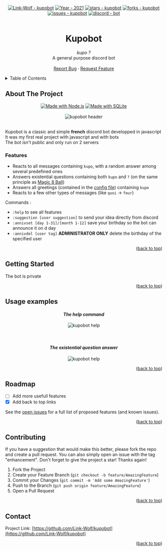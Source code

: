 <div id="top"></div>

<div align="center">
	<a href="https://github.com/Link-Wolf/kupobot" title="Go to GitHub repo"><img src="https://img.shields.io/static/v1?label=Link-Wolf&message=kupobot&color=blue&logo=github&style=for-the-badge" alt="Link-Wolf - kupobot"></a>
	<a href="https://"><img src="https://img.shields.io/badge/Year-2021-ffad9b?style=for-the-badge" alt="Year - 2021"></a>
	<a href="https://github.com/Link-Wolf/kupobot/stargazers"><img src="https://img.shields.io/github/stars/Link-Wolf/kupobot?style=for-the-badge&color=yellow" alt="stars - kupobot"></a>
	<a href="https://github.com/Link-Wolf/kupobot/network/members"><img src="https://img.shields.io/github/forks/Link-Wolf/kupobot?style=for-the-badge&color=lightgray" alt="forks - kupobot"></a>
	<a href="https://github.com/Link-Wolf/kupobot/issues"><img src="https://img.shields.io/github/issues/Link-Wolf/kupobot?style=for-the-badge&color=orange" alt="issues - kupobot"></a>
	<a href="https://discord.com" title="Go to Discord homepage"><img src="https://img.shields.io/badge/discord-bot-blue?logo=discord&logoColor=white&style=for-the-badge&color=9cf" alt="discord - bot"></a>
</div>

<!-- PROJECT LOGO -->
<br />
<div align="center">

  <h1 align="center">Kupobot</h1>

  <p align="center">
	  <em>kupo ?</em><br/>
    A general purpose discord bot
    <br />
    <br />
    <a href="https://github.com/Link-Wolf/kupobot/issues">Report Bug</a>
    ·
    <a href="https://github.com/Link-Wolf/kupobot/issues">Request Feature</a>
  </p>
</div>

<!-- TABLE OF CONTENTS -->
<details>
  <summary>Table of Contents</summary>
  <ol>
    <li>
      <a href="#about-the-project">About The Project</a>
    </li>
    <li>
      <a href="#getting-started">Getting Started</a>
    </li>
    <li><a href="#usage">Usage</a></li>
    <li><a href="#roadmap">Roadmap</a></li>
    <li><a href="#contributing">Contributing</a></li>
    <li><a href="#contact">Contact</a></li>
  </ol>
</details>



<!-- ABOUT THE PROJECT -->
## About The Project
<div align="center">
	<a href="https://nodejs.org" title="Go to Node.js homepage"><img src="https://img.shields.io/badge/Node.js-%3E=13.14-blue?logo=node.js&logoColor=white&style=for-the-badge&color=blue" alt="Made with Node.js"></a>
	<a href="https://www.sqlite.org/index.html" title="Go to SQLite homepage"><img src="https://img.shields.io/badge/SQLite3-%3E=4.2-blue?logo=sqlite&logoColor=white&style=for-the-badge&color=blue" alt="Made with SQLite"></a>
</div>
<div align="center">
  <a>
  </br>
    <img src="https://p.kindpng.com/picc/s/709-7093161_moogle-png-download-moogle-final-fantasy-transparent-png.png" alt="kupobot header">
  </a>
</div>
</br>

Kupobot is a classic and simple **french** discord bot developped in javascript</br>
It was my first real project with javascript and with bots</br>
The bot isn't public and only run on 2 servers

### Features

- Reacts to all messages containing `kupo`, with a random answer among several predefined ones
- Answers existential questions containing both `kupo` and `?` (on the same principle as [Magic 8 Ball](https://en.wikipedia.org/wiki/Magic_8_Ball))
- Answers all greetings (contained in the [config file](/config.json)) containing `kupo`
- Reacts to a few other types of messages (like `quoi` -> `feur`)

Commands :
- `:help` to see all features
- `:suggestion [user suggestion]` to send your idea directly from discord
- `:annivset [day 1-31]/[month 1-12]` save your birthday so the bot can announce it on d day
- `:annivdel [user tag]` **ADMINISTRATOR ONLY** delete the birthday of the specified user

<p align="right">(<a href="#top">back to top</a>)</p>

<!-- GETTING STARTED -->
## Getting Started

The bot is private

<p align="right">(<a href="#top">back to top</a>)</p>

<!-- USAGE EXAMPLES -->
## Usage examples

<div align="center">
	<em><h4>The help command</h4></em>
	<img src="https://media.discordapp.net/attachments/453159761639112706/999650609403805796/unknown.png" alt="kupobot help">
	</br>
	</br>
	</br>
	<em><h4>The existential question answer</h4></em>
	<img src="https://media.discordapp.net/attachments/453159761639112706/999651281855578112/unknown.png" alt="kupobot help">
</div>

<p align="right">(<a href="#top">back to top</a>)</p>



<!-- ROADMAP -->
## Roadmap

- [ ] Add more usefull features
- [x] Add back to top links

See the [open issues](https://github.com/Link-Wolf/kupobot/issues) for a full list of proposed features (and known issues).

<p align="right">(<a href="#top">back to top</a>)</p>



<!-- CONTRIBUTING -->
## Contributing

If you have a suggestion that would make this better, please fork the repo and create a pull request. You can also simply open an issue with the tag "enhancement".
Don't forget to give the project a star! Thanks again!

1. Fork the Project
2. Create your Feature Branch (`git checkout -b feature/AmazingFeature`)
3. Commit your Changes (`git commit -m 'Add some AmazingFeature'`)
4. Push to the Branch (`git push origin feature/AmazingFeature`)
5. Open a Pull Request

<p align="right">(<a href="#top">back to top</a>)</p>

<!-- CONTACT -->
## Contact

Project Link: [https://github.com/Link-Wolf/kupobot](https://github.com/Link-Wolf/kupobot)

<p align="right">(<a href="#top">back to top</a>)</p>
